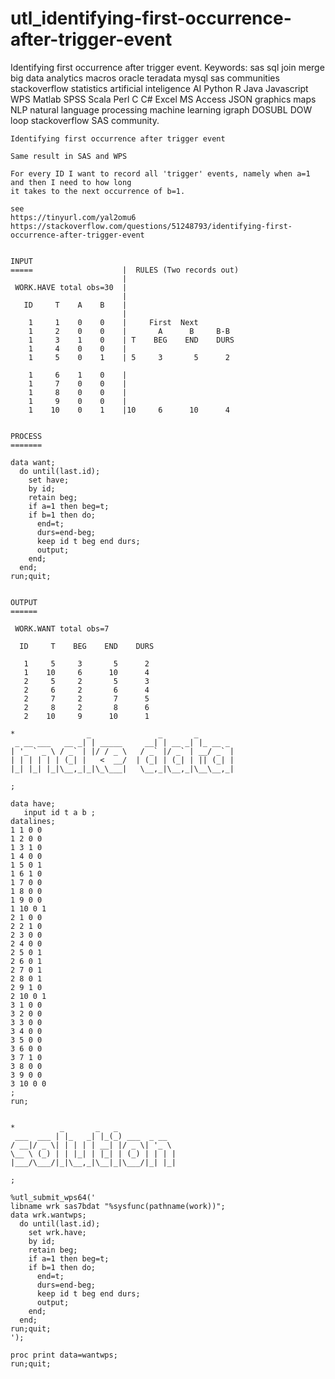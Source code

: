 # utl_identifying-first-occurrence-after-trigger-event
Identifying first occurrence after trigger event.  Keywords: sas sql join merge big data analytics macros oracle teradata mysql sas communities stackoverflow statistics artificial inteligence AI Python R Java Javascript WPS Matlab SPSS Scala Perl C C# Excel MS Access JSON graphics maps NLP natural language processing machine learning igraph DOSUBL DOW loop stackoverflow SAS community.

    Identifying first occurrence after trigger event

    Same result in SAS and WPS

    For every ID I want to record all 'trigger' events, namely when a=1 and then I need to how long
    it takes to the next occurrence of b=1.

    see
    https://tinyurl.com/yal2omu6
    https://stackoverflow.com/questions/51248793/identifying-first-occurrence-after-trigger-event


    INPUT
    =====                    |  RULES (Two records out)
                             |
     WORK.HAVE total obs=30  |
                             |
       ID     T    A    B    |
                             |
        1     1    0    0    |     First  Next
        1     2    0    0    |       A      B     B-B
        1     3    1    0    | T    BEG    END    DURS
        1     4    0    0    |
        1     5    0    1    | 5     3       5      2

        1     6    1    0    |
        1     7    0    0    |
        1     8    0    0    |
        1     9    0    0    |
        1    10    0    1    |10     6      10      4


    PROCESS
    =======

    data want;
      do until(last.id);
        set have;
        by id;
        retain beg;
        if a=1 then beg=t;
        if b=1 then do;
          end=t;
          durs=end-beg;
          keep id t beg end durs;
          output;
        end;
      end;
    run;quit;


    OUTPUT
    ======

     WORK.WANT total obs=7

      ID     T    BEG    END    DURS

       1     5     3       5      2
       1    10     6      10      4
       2     5     2       5      3
       2     6     2       6      4
       2     7     2       7      5
       2     8     2       8      6
       2    10     9      10      1

    *                _               _       _
     _ __ ___   __ _| | _____     __| | __ _| |_ __ _
    | '_ ` _ \ / _` | |/ / _ \   / _` |/ _` | __/ _` |
    | | | | | | (_| |   <  __/  | (_| | (_| | || (_| |
    |_| |_| |_|\__,_|_|\_\___|   \__,_|\__,_|\__\__,_|

    ;

    data have;
       input id t a b ;
    datalines;
    1 1 0 0
    1 2 0 0
    1 3 1 0
    1 4 0 0
    1 5 0 1
    1 6 1 0
    1 7 0 0
    1 8 0 0
    1 9 0 0
    1 10 0 1
    2 1 0 0
    2 2 1 0
    2 3 0 0
    2 4 0 0
    2 5 0 1
    2 6 0 1
    2 7 0 1
    2 8 0 1
    2 9 1 0
    2 10 0 1
    3 1 0 0
    3 2 0 0
    3 3 0 0
    3 4 0 0
    3 5 0 0
    3 6 0 0
    3 7 1 0
    3 8 0 0
    3 9 0 0
    3 10 0 0
    ;
    run;


    *          _       _   _
     ___  ___ | |_   _| |_(_) ___  _ __
    / __|/ _ \| | | | | __| |/ _ \| '_ \
    \__ \ (_) | | |_| | |_| | (_) | | | |
    |___/\___/|_|\__,_|\__|_|\___/|_| |_|

    ;

    %utl_submit_wps64('
    libname wrk sas7bdat "%sysfunc(pathname(work))";
    data wrk.wantwps;
      do until(last.id);
        set wrk.have;
        by id;
        retain beg;
        if a=1 then beg=t;
        if b=1 then do;
          end=t;
          durs=end-beg;
          keep id t beg end durs;
          output;
        end;
      end;
    run;quit;
    ');

    proc print data=wantwps;
    run;quit;


